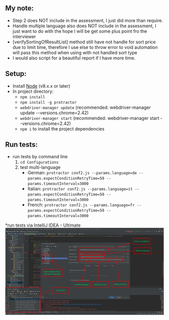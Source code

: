 ## My note:
* Step 2 does NOT include in the assessment, I just did more than require.
* Handle multiple language also does NOT include in the assessment, I just want to do with the hope I will be get some plus point fro the interviewer
* [verifySortingOfResultList] method still have not handle for sort price due to limit time, therefore I use else to throw error to void automation will pass this method when using with not handled sort type
* I would also script for a beautiful report if I have more time.

## Setup:
* Install [Node](http://nodejs.org) (v8.x.x or later)
* In project directory:
    * `npm install`
    * `npm install -g protractor`
    * `webdriver-manager update` (recommended:  webdriver-manager update --versions.chrome=2.42)
    * `webdriver-manager start` (recommended:  webdriver-manager start --versions.chrome=2.42)
    * `npm i` to install the project dependencies

## Run tests:
* run tests by command line
    1. `cd Configurations`
    2. test multi-language
        * German: `protractor conf2.js --params.language=de --params.expectConditionRetryTime=50 --params.timeoutInterval=3000`
        * Italian: `protractor conf2.js --params.language=it --params.expectConditionRetryTime=50 --params.timeoutInterval=3000`
        * French: `protractor conf2.js --params.language=fr --params.expectConditionRetryTime=50 --params.timeoutInterval=3000`
        
*run tests via IntelliJ IDEA - Ultimate
![_guidline/media/intelliJ_config.png](_guidline/media/intelliJ_config.png)